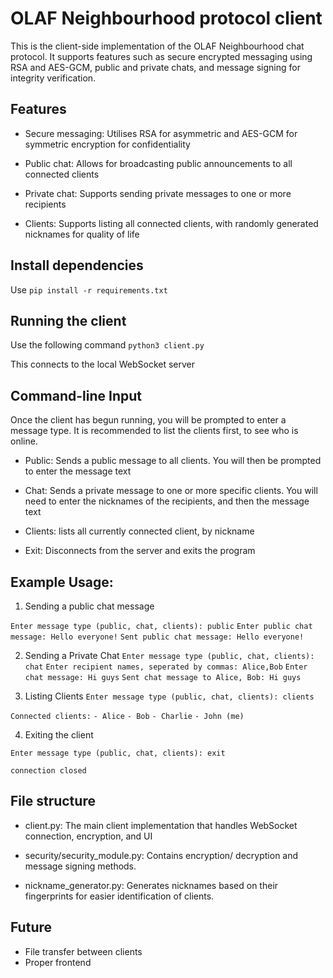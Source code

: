 # OLAF Neighbourhood protocol client

This is the client-side implementation of the OLAF Neighbourhood chat protocol. It supports features such as secure encrypted messaging using RSA and AES-GCM, public and private chats, and message signing for integrity verification.

## Features

- Secure messaging: Utilises RSA for asymmetric and AES-GCM for symmetric encryption for confidentiality

- Public chat: Allows for broadcasting public announcements to all connected clients

- Private chat: Supports sending private messages to one or more recipients

- Clients: Supports listing all connected clients, with randomly generated nicknames for quality of life

## Install dependencies

Use `pip install -r requirements.txt`

## Running the client

Use the following command `python3 client.py`

This connects to the local WebSocket server

## Command-line Input

Once the client has begun running, you will be prompted to enter a message type. It is recommended to list the clients first, to see who is online.

- Public: Sends a public message to all clients. You will then be prompted to enter the message text

- Chat: Sends a private message to one or more specific clients. You will need to enter the nicknames of the recipients, and then the message text

- Clients: lists all currently connected client, by nickname

- Exit: Disconnects from the server and exits the program

## Example Usage:

1. Sending a public chat message

`Enter message type (public, chat, clients): public`
`Enter public chat message: Hello everyone!`
`Sent public chat message: Hello everyone!`

2. Sending a Private Chat
   `Enter message type (public, chat, clients): chat`
   `Enter recipient names, seperated by commas: Alice,Bob`
   `Enter chat message: Hi guys`
   `Sent chat message to Alice, Bob: Hi guys`

3. Listing Clients
   `Enter message type (public, chat, clients): clients`

`Connected clients:`
`- Alice`
`- Bob`
`- Charlie`
`- John (me)`

4. Exiting the client

`Enter message type (public, chat, clients): exit`

`connection closed`

## File structure

- client.py: The main client implementation that handles WebSocket connection, encryption, and UI

- security/security_module.py: Contains encryption/ decryption and message signing methods.

- nickname_generator.py: Generates nicknames based on their fingerprints for easier identification of clients.

## Future

- File transfer between clients
- Proper frontend
